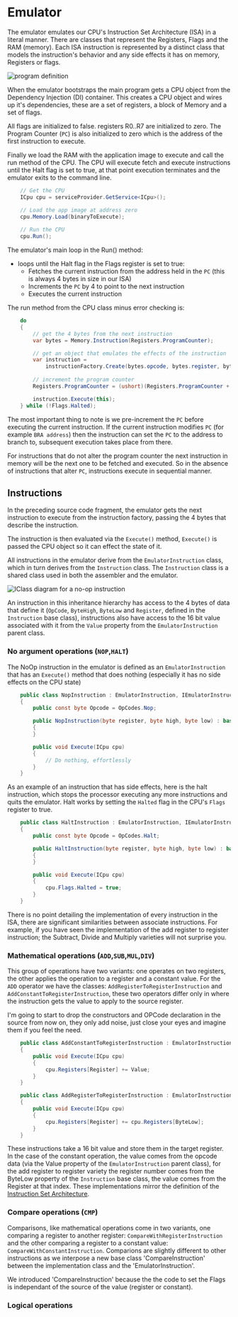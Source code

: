 ﻿# Emulator

The emulator emulates our CPU's Instruction Set Architecture (ISA) in a literal manner. There are classes that represent the Registers, Flags 
and the RAM (memory). Each ISA instruction is represented by a distinct class that models the instruction's behavior and any side effects it has on memory, Registers or flags.


![program definition](Images/block-diagram.png)

When the emulator bootstraps the main program gets a CPU object from the Dependency Injection (DI) container. This creates a CPU object and wires up it's dependencies, these are a set of registers, a block of Memory and a set of flags.

All flags are initialized to false. registers R0..R7 are initialized to zero. The Program Counter (`PC`) is also initialized to zero which is the address of the first instruction to execute.

Finally we load the RAM with the application image to execute and call the run method of the CPU. The CPU will execute fetch and execute instructions until the Halt flag is set to true, at that point execution terminates and the emulator exits to the command line.

```C#
    // Get the CPU
    ICpu cpu = serviceProvider.GetService<ICpu>();

    // Load the app image at address zero
    cpu.Memory.Load(binaryToExecute);
                
    // Run the CPU
    cpu.Run();
```

The emulator's main loop in the Run() method:

+ loops until the Halt flag in the Flags register is set to true:
  + Fetches the current instruction from the address held in the `PC` (this is always 4 bytes in size in our ISA)
  + Increments the `PC` by 4 to point to the next instruction
  + Executes the current instruction

The run method from the CPU class minus error checking is:

```C#
    do
    {
        // get the 4 bytes from the next instruction
        var bytes = Memory.Instruction(Registers.ProgramCounter);

        // get an object that emulates the effects of the instruction
        var instruction =
            instructionFactory.Create(bytes.opcode, bytes.register, bytes.byteHigh, bytes.byteLow);
                
        // increment the program counter
        Registers.ProgramCounter = (ushort)(Registers.ProgramCounter + instruction.Size);

        instruction.Execute(this);
    } while (!Flags.Halted);
```



The most important thing to note is we pre-increment the `PC` 
before executing the current instruction. If the current 
instruction modifies `PC` (for example `BRA address`) then the instruction 
can set the `PC` to the address to branch to,  subsequent execution 
takes place from there. 

For instructions that do not alter the program counter the next 
instruction in memory will be the next one to be fetched and 
executed. So in the absence of instructions that alter `PC`, instructions execute in sequential manner.

## Instructions

In the preceding source code fragment, the emulator gets the next instruction to execute from the instruction factory, passing the 4 bytes that describe the instruction. 

The instruction is then evaluated via the `Execute()` method, `Execute()` is passed the CPU object so it can effect the state of it.

All instructions in the emulator derive from the `EmulatorInstruction` class, which in turn derives from the `Instruction` class. The `Instruction` class is a shared class used in both the assembler and the emulator.

![IClass diagram for a no-op instruction](Images/nop.png)

An instruction in this inheritance hierarchy has access to the 4 bytes of data that define it (`OpCode`, `ByteHigh`, `ByteLow` and 
`Register`, defined in the `Instruction` base class), instructions also have access to the 16 bit 
value associated with it from the `Value` property from the `EmulatorInstruction` parent class.

### No argument operations (`NOP`,`HALT`)

The NoOp instruction in the emulator is defined as an `EmulatorInstruction` that has an `Execute()` method that does nothing (especially it has no side effects on the CPU state)

```C#
    public class NopInstruction : EmulatorInstruction, IEmulatorInstruction
    {
        public const byte Opcode = OpCodes.Nop;

        public NopInstruction(byte register, byte high, byte low) : base(Opcode, register, high, low)
        {
        }

        public void Execute(ICpu cpu)
        {
            // Do nothing, effortlessly
        }
    }
```

As an example of an instruction that has side effects, here is the halt instruction, which stops the processor executing any more instructions and quits the 
emulator. Halt works by setting the `Halted` flag in the CPU's `Flags` register to true. 

```C#
    public class HaltInstruction : EmulatorInstruction, IEmulatorInstruction
    {
        public const byte Opcode = OpCodes.Halt;

        public HaltInstruction(byte register, byte high, byte low) : base(Opcode, register, high, low)
        {
        }

        public void Execute(ICpu cpu)
        {
            cpu.Flags.Halted = true;
        }
    }
```

There is no point detailing the implementation of every instruction in the ISA, there are significant  similarities between associate instructions. For example, 
if you have seen the implementation of the add register to register instruction; the Subtract, Divide and Multiply varieties will not surprise you.

### Mathematical operations (`ADD`,`SUB`,`MUL`,`DIV`)

This group of operations have two variants: one operates on two registers, the other applies the operation to a register and a 
constant value. For the `ADD` operator we have the classes: `AddRegisterToRegisterInstruction` and `AddConstantToRegisterInstruction`, these 
two operators differ only in where the instruction gets the value to apply to the source register.

I'm going to start to drop the constructors and OPCode declaration in the source from now on, they only add noise, just close your eyes and imagine 
them if you feel the need.

```C#
    public class AddConstantToRegisterInstruction : EmulatorInstruction, IEmulatorInstruction
    {
        public void Execute(ICpu cpu)
        {
            cpu.Registers[Register] += Value;
        }
    }

    public class AddRegisterToRegisterInstruction : EmulatorInstruction, IEmulatorInstruction
    {
        public void Execute(ICpu cpu)
        {
            cpu.Registers[Register] += cpu.Registers[ByteLow];
        }
    }
```

These instructions take a 16 bit value and store them in the target register. In the case of the constant operation, the value comes from the 
opcode data (via the Value property of the `EmulatorInstruction` parent class), for the add register to register variety the register number 
comes from the ByteLow property of the `Instruction` base class, the value comes from the Register at that index. These implementations mirror the definition of the [Instruction Set Architecture][1].

### Compare operations (`CMP`)

Comparisons, like mathematical operations come in two variants, one comparing a register to another register: `CompareWithRegisterInstruction` 
and the other comparing a register to a constant value: `CompareWithConstantInstruction`. Comparions are slightly different to other instructions 
as we interpose a new base class 'CompareInstruction' between the implementation class and the 'EmulatorInstruction'. 

We introduced 'CompareInstruction' because the the code to set the Flags is independant of the source of the value (register or constant).


### Logical operations



```C#

```


[1]: ../../Readme.md
